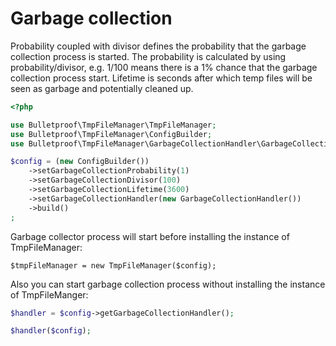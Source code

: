 # Garbage collection

Probability coupled with divisor defines the probability that the garbage collection process is started. The probability is calculated by using probability/divisor, e.g. 1/100 means there is a 1% chance that the garbage collection process start. Lifetime is seconds after which temp files will be seen as garbage and potentially cleaned up. 


```php
<?php

use Bulletproof\TmpFileManager\TmpFileManager;
use Bulletproof\TmpFileManager\ConfigBuilder;
use Bulletproof\TmpFileManager\GarbageCollectionHandler\GarbageCollectionHandler;

$config = (new ConfigBuilder())
    ->setGarbageCollectionProbability(1)
    ->setGarbageCollectionDivisor(100)
    ->setGarbageCollectionLifetime(3600)
    ->setGarbageCollectionHandler(new GarbageCollectionHandler())
    ->build()
;
```

Garbage collector process will start before installing the instance of TmpFileManager:

```
$tmpFileManager = new TmpFileManager($config);
```

Also you can start garbage collection process without installing the instance of TmpFileManger:

```php
$handler = $config->getGarbageCollectionHandler();

$handler($config);
```
